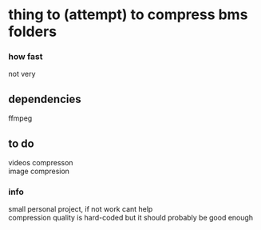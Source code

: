 
# thing to (attempt) to compress bms folders


### how fast
not very

## dependencies
ffmpeg

## to do

videos compresson  
image compresion  


### info
small personal project, if not work cant help  
compression quality is hard-coded but it should probably be good enough  



